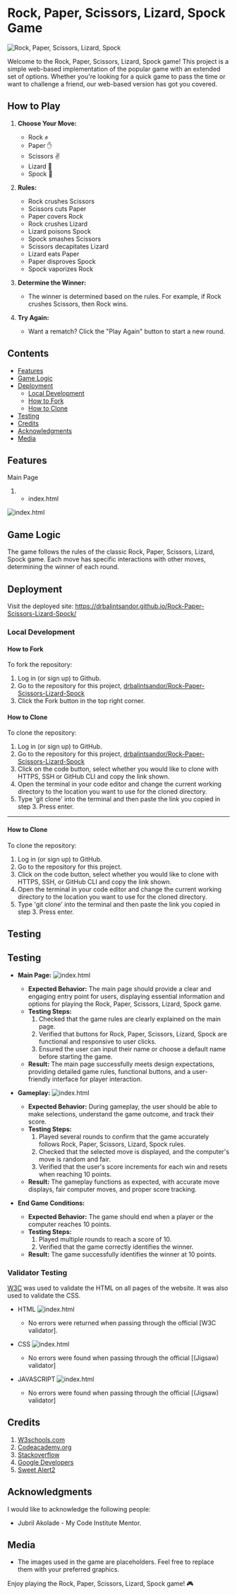 # Rock, Paper, Scissors, Lizard, Spock Game

![Rock, Paper, Scissors, Lizard, Spock](<../images/responsive.png>)

Welcome to the Rock, Paper, Scissors, Lizard, Spock game! This project is a simple web-based implementation of the popular game with an extended set of options. Whether you're looking for a quick game to pass the time or want to challenge a friend, our web-based version has got you covered.

## How to Play

1. **Choose Your Move:**
   - Rock ✊
   - Paper ✋
   - Scissors ✌️
   - Lizard 🦎
   - Spock 🖖

2. **Rules:**
   - Rock crushes Scissors
   - Scissors cuts Paper
   - Paper covers Rock
   - Rock crushes Lizard
   - Lizard poisons Spock
   - Spock smashes Scissors
   - Scissors decapitates Lizard
   - Lizard eats Paper
   - Paper disproves Spock
   - Spock vaporizes Rock

3. **Determine the Winner:**
   - The winner is determined based on the rules. For example, if Rock crushes Scissors, then Rock wins.

4. **Try Again:**
   - Want a rematch? Click the "Play Again" button to start a new round.

## Contents

* [Features](#features)
* [Game Logic](#game-logic)
* [Deployment](#deployment)
  * [Local Development](#local-development)
  * [How to Fork](#how-to-fork)
  * [How to Clone](#how-to-clone)
* [Testing](#testing)
* [Credits](#credits)
* [Acknowledgments](#acknowledgments)
* [Media](#media)

## Features


Main Page


1. - index.html


![index.html](../Rock,%20Paper,%20Scissors,%20Lizard,%20Spock/assets/images/index.png) 

## Game Logic

The game follows the rules of the classic Rock, Paper, Scissors, Lizard, Spock game. Each move has specific interactions with other moves, determining the winner of each round.

## Deployment
Visit the deployed site: https://drbalintsandor.github.io/Rock-Paper-Scissors-Lizard-Spock/

### Local Development

#### How to Fork

To fork the repository:

1. Log in (or sign up) to Github.
2. Go to the repository for this project, [drbalintsandor/Rock-Paper-Scissors-Lizard-Spock](https://drbalintsandor.github.io/Rock-Paper-Scissors-Lizard-Spock/)
3. Click the Fork button in the top right corner.

#### How to Clone

To clone the repository:

1. Log in (or sign up) to GitHub.
2. Go to the repository for this project, [drbalintsandor/Rock-Paper-Scissors-Lizard-Spock](https://drbalintsandor.github.io/Rock-Paper-Scissors-Lizard-Spock/)
3. Click on the code button, select whether you would like to clone with HTTPS, SSH or GitHub CLI and copy the link shown.
4. Open the terminal in your code editor and change the current working directory to the location you want to use for the cloned directory.
5. Type 'git clone' into the terminal and then paste the link you copied in step 3. Press enter.

- - -

#### How to Clone

To clone the repository:

1. Log in (or sign up) to GitHub.
2. Go to the repository for this project.
3. Click on the code button, select whether you would like to clone with HTTPS, SSH, or GitHub CLI and copy the link shown.
4. Open the terminal in your code editor and change the current working directory to the location you want to use for the cloned directory.
5. Type 'git clone' into the terminal and then paste the link you copied in step 3. Press enter.

## Testing

## Testing

* **Main Page:** ![index.html](..assets/images/index.png) 
  - **Expected Behavior:** The main page should provide a clear and engaging entry point for users, displaying essential information and options for playing the Rock, Paper, Scissors, Lizard, Spock game.
  - **Testing Steps:**
    1. Checked that the game rules are clearly explained on the main page.
    2. Verified that buttons for Rock, Paper, Scissors, Lizard, Spock are functional and responsive to user clicks.
    3. Ensured the user can input their name or choose a default name before starting the game.
  - **Result:** The main page successfully meets design expectations, providing detailed game rules, functional buttons, and a user-friendly interface for player interaction.

* **Gameplay:** ![index.html](..assets/images/testing.png)
  - **Expected Behavior:** During gameplay, the user should be able to make selections, understand the game outcome, and track their score.
  - **Testing Steps:**
    1. Played several rounds to confirm that the game accurately follows Rock, Paper, Scissors, Lizard, Spock rules.
    2. Checked that the selected move is displayed, and the computer's move is random and fair.
    3. Verified that the user's score increments for each win and resets when reaching 10 points.
  - **Result:** The gameplay functions as expected, with accurate move displays, fair computer moves, and proper score tracking.

* **End Game Conditions:**
  - **Expected Behavior:** The game should end when a player or the computer reaches 10 points.
  - **Testing Steps:**
    1. Played multiple rounds to reach a score of 10.
    2. Verified that the game correctly identifies the winner.
  - **Result:** The game successfully identifies the winner at 10 points.


### Validator Testing 


[W3C](https://validator.w3.org/) was used to validate the HTML on all pages of the website. It was also used to validate the CSS.

- HTML ![index.html](..assets/images/w3html.png)
  - No errors were returned when passing through the official [W3C validator].


- CSS ![index.html](..assets/images/cssvalidator.png)
  - No errors were found when passing through the official [(Jigsaw) validator]


- JAVASCRIPT ![index.html](..assets/images/javascriptvalidator.png)
  - No errors were found when passing through the official [(Jigsaw) validator]

## Credits

1. [W3schools.com](https://www.w3schools.com/)
2. [Codeacademy.org](https://www.codecademy.com/)
3. [Stackoverflow](https://stackoverflow.com/)
4. [Google Developers](https://developers.google.com/)
5. [Sweet Alert2](https://sweetalert2.github.io//)

## Acknowledgments

I would like to acknowledge the following people:

* Jubril Akolade - My Code Institute Mentor.

## Media

- The images used in the game are placeholders. Feel free to replace them with your preferred graphics.

Enjoy playing the Rock, Paper, Scissors, Lizard, Spock game! 🎮

